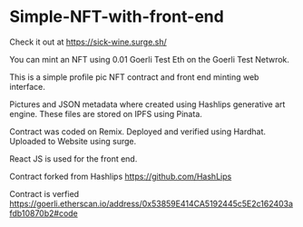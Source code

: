 # Simple-NFT-with-front-end

Check it out at
https://sick-wine.surge.sh/

You can mint an NFT using 0.01 Goerli Test Eth on the Goerli Test Netwrok.

This is a simple profile pic NFT contract and front end minting web interface.

Pictures and JSON metadata where created using Hashlips generative art engine.
These files are stored on IPFS using Pinata.

Contract was coded on Remix.
Deployed and verified using Hardhat.
Uploaded to Website using surge.

React JS is used for the front end.

Contract forked from Hashlips https://github.com/HashLips


Contract is verfied  https://goerli.etherscan.io/address/0x53859E414CA5192445c5E2c162403afdb10870b2#code

